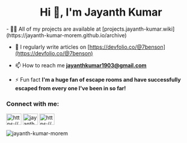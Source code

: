 
<h1 align="center">Hi 👋, I'm Jayanth Kumar</h1>
- 👨‍💻 All of my projects are available at [projects.jayanth-kumar.wiki](https://jayanth-kumar-morem.github.io/archive)

- 📝 I regularly write articles on [https://devfolio.co/@7benson](https://devfolio.co/@7benson)

- 📫 How to reach me **jayanthkumar1903@gmail.com**

- ⚡ Fun fact **I'm a huge fan of escape rooms and have successfully escaped from every one I've been in so far!**

<h3 align="left">Connect with me:</h3>
<p align="left">
<a href="https://dev.to/https://devfolio.co/@7benson" target="blank"><img align="center" src="https://raw.githubusercontent.com/rahuldkjain/github-profile-readme-generator/master/src/images/icons/Social/devto.svg" alt="https://devfolio.co/@7benson" height="30" width="40" /></a>
<a href="https://twitter.com/jayanthkumar777" target="blank"><img align="center" src="https://raw.githubusercontent.com/rahuldkjain/github-profile-readme-generator/master/src/images/icons/Social/twitter.svg" alt="jayanthkumar777" height="30" width="40" /></a>
<a href="https://linkedin.com/in/https://www.linkedin.com/in/jayanth-kumar-14a4811b5/" target="blank"><img align="center" src="https://raw.githubusercontent.com/rahuldkjain/github-profile-readme-generator/master/src/images/icons/Social/linked-in-alt.svg" alt="https://www.linkedin.com/in/jayanth-kumar-14a4811b5/" height="30" width="40" /></a>
</p>

<p><img align="center" src="https://github-readme-stats.vercel.app/api/top-langs?username=jayanth-kumar-morem&show_icons=true&locale=en&layout=compact" alt="jayanth-kumar-morem" /></p>

